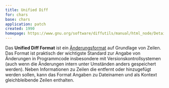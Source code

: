 ```yaml
---
title: Unified Diff
for: chars
base: chars
application: patch 
created: 1990
homepage: https://www.gnu.org/software/diffutils/manual/html_node/Detailed-Unified.html
---
```


Das **Unified Diff Format** ist ein [Änderungsformat](application/patch) auf Grundlage von Zeilen. Das Format ist praktisch der wichtigste Standard zur Angabe von Änderungen in Programmcode insbesondere mit Versionskontrollsystemen (auch wenn die Änderungen intern unter Umständen anders gespeichert werden). Neben Informationen zu Zeilen die entfernt oder hinzugefügt werden sollen, kann das Format Angaben zu Dateinamen und als Kontext gleichbleibende Zeilen enthalten.

